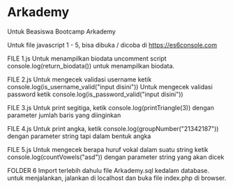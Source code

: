 # Arkademy
Untuk Beasiswa Bootcamp Arkademy

Untuk file javascript 1 - 5, bisa dibuka / dicoba di https://es6console.com

FILE 1.js
Untuk menampilkan biodata uncomment script console.log(return_biodata()) untuk menampilkan biodata.

FILE 2.js
Untuk mengecek validasi username ketik console.log(is_username_valid("input disini"))
Untuk mengecek validasi password ketik console.log(is_password_valid("input disini"))

FILE 3.js
Untuk print segitiga, ketik console.log(printTriangle(3)) dengan parameter jumlah baris yang diinginkan

FILE 4.js
Untuk print angka, ketik console.log(groupNumber("21342187")) dengan parameter string tapi dalam bentuk angka

FILE 5.js
Untuk mengecek berapa huruf vokal dalam suatu string ketik console.log(countVowels("asd")) dengan parameter string yang akan dicek

FOLDER 6
Import terlebih dahulu file Arkademy.sql kedalam database. untuk menjalankan, jalankan di localhost dan buka file index.php di browser.
